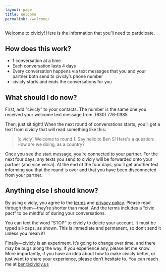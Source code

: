 ```yaml
---
layout: page
title: Welcome
permalink: /welcome/
---
```


Welcome to civicly! Here is the information that you’ll need to participate.

## How does this work?

  - 1 conversation at a time
  - Each conversation lasts 4 days
  - Every conversation happens via text messages that you and your partner both send
    to civicly’s phone number
  - civicly starts and ends the conversations for you

## What should I do now?

First, add “civicly” to your contacts. The number is the same one you received your
welcome text message from: (630) 776-0985.

Then, just sit tight! When the next round of conversations starts, you’ll get a text
from civicly that will read something like this:

> [civicly] Welcome to round 1. Say hello to Ben S! Here's a question: How are we
doing, as a country?

Once you see the start message, you’re connected to your partner. For the next four
days, any texts you send to civicly will be forwarded onto your partner (and vice versa).
At the end of the four days, you’ll get another text informing you that the round is over
and that you have been disconnected from your partner.

## Anything else I should know?

By using civicly, you agree to the [terms][] and [privacy policy][]. Please read through
them—they’re shorter than most. And the terms includes a “civic pact” to be mindful of
during your conversations.

You can text the word “STOP” to civicly to delete your account. It must be typed all-caps,
as shown. This is immediate and permanent, so don’t send it unless you mean it!

Finally—civicly is an experiment. It’s going to change over time, and there may be bugs
along the way. If you experience any, please let me know. More importantly, if you have
an idea about how to make civicly better, or just want to share your experience, please
don’t hesitate to. You can reach me at ben@civicly.us

[terms]: /terms
[privacy policy]: /privacy
